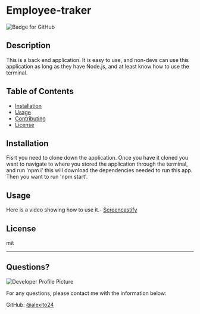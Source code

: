 # Employee-traker
  ![Badge for GitHub](https://img.shields.io/github/languages/top/alexito24/Employee-traker?style=flat&logo=appveyor)


  ## Description


  This is a back end application. It is easy to use, and non-devs can use this application as long as they have Node.js, and at least know how to use the terminal.
  ## Table of Contents
  * [Installation](#installation)
  * [Usage](#usage)
  * [Contributing](#contributing)
  * [License](#license)

  ## Installation


  Fisrt you need to clone down the application. Once you have it cloned you want to navigate to where you stored the application through the terminal, and run 'npm i' this will 
download the dependencies needed to run this app. Then you want to run 'npm start'.

  ## Usage


  Here is a video showing how  to use it.- [Screencastify](https://drive.google.com/file/d/1EtI1vdYXiTZ7MvHiq-W40yfSBoz65dmt/view)<br>

  ## License

  mit

  ---

  ## Questions?

  ![Developer Profile Picture](https://avatars.githubusercontent.com/u/87586398?v=4)

  For any questions, please contact me with the information below:

  GitHub: [@alexito24](https://api.github.com/users/alexito24)
